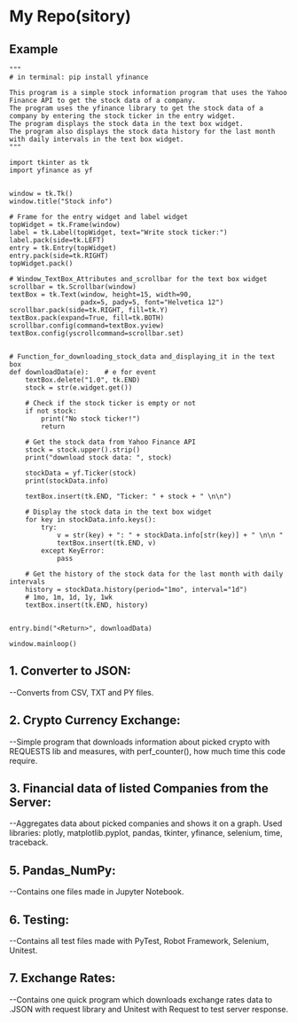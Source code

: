 # My Repo(sitory)

## Example
``` Stock Info from Yahoo Finance API
"""
# in terminal: pip install yfinance

This program is a simple stock information program that uses the Yahoo Finance API to get the stock data of a company.
The program uses the yfinance library to get the stock data of a company by entering the stock ticker in the entry widget.
The program displays the stock data in the text box widget.
The program also displays the stock data history for the last month with daily intervals in the text box widget.
"""

import tkinter as tk
import yfinance as yf


window = tk.Tk()
window.title("Stock info")

# Frame for the entry widget and label widget
topWidget = tk.Frame(window)
label = tk.Label(topWidget, text="Write stock ticker:")
label.pack(side=tk.LEFT)
entry = tk.Entry(topWidget)
entry.pack(side=tk.RIGHT)
topWidget.pack()

# Window_TextBox_Attributes and_scrollbar for the text box widget
scrollbar = tk.Scrollbar(window)
textBox = tk.Text(window, height=15, width=90,
                  padx=5, pady=5, font="Helvetica 12")
scrollbar.pack(side=tk.RIGHT, fill=tk.Y)
textBox.pack(expand=True, fill=tk.BOTH)
scrollbar.config(command=textBox.yview)
textBox.config(yscrollcommand=scrollbar.set)


# Function_for_downloading_stock_data and_displaying_it in the text box
def downloadData(e):    # e for event
    textBox.delete("1.0", tk.END)
    stock = str(e.widget.get())

    # Check if the stock ticker is empty or not
    if not stock:
        print("No stock ticker!")
        return

    # Get the stock data from Yahoo Finance API
    stock = stock.upper().strip()
    print("download stock data: ", stock)

    stockData = yf.Ticker(stock)
    print(stockData.info)

    textBox.insert(tk.END, "Ticker: " + stock + " \n\n")

    # Display the stock data in the text box widget
    for key in stockData.info.keys():
        try:
            v = str(key) + ": " + stockData.info[str(key)] + " \n\n "
            textBox.insert(tk.END, v)
        except KeyError:
            pass

    # Get the history of the stock data for the last month with daily intervals
    history = stockData.history(period="1mo", interval="1d")
    # 1mo, 1m, 1d, 1y, 1wk
    textBox.insert(tk.END, history)


entry.bind("<Return>", downloadData)

window.mainloop()
```
##
## 1. Converter to JSON:
  --Converts from CSV, TXT and PY files.


## 2. Crypto Currency Exchange:
  --Simple program that downloads information about picked crypto with REQUESTS lib and measures,
  with perf_counter(), how much time this code require.


## 3. Financial data of listed Companies from the Server:
  --Aggregates data about picked companies and shows it on a graph.
  Used libraries:
  plotly, matplotlib.pyplot, pandas, tkinter, yfinance, selenium, time, traceback.


## 5. Pandas_NumPy:
  --Contains one files made in Jupyter Notebook.


## 6. Testing:
  --Contains all test files made with PyTest, Robot Framework, Selenium, Unitest.


## 7. Exchange Rates:
  --Contains one quick program which downloads exchange rates data to .JSON with request library and
  Unitest with Request to test server response.
